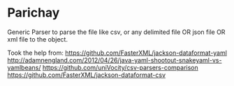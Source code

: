 # Parichay
Generic Parser to parse the file like csv, or any delimited file OR json file OR xml file to the object.

Took the help from:
https://github.com/FasterXML/jackson-dataformat-yaml
http://adamnengland.com/2012/04/26/java-yaml-shootout-snakeyaml-vs-yamlbeans/
https://github.com/uniVocity/csv-parsers-comparison
https://github.com/FasterXML/jackson-dataformat-csv
